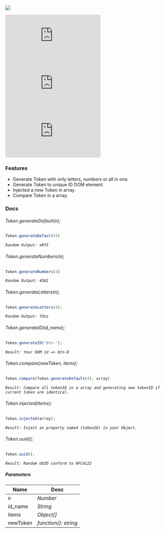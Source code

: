 ![](https://image.noelshack.com/fichiers/2020/34/3/1597846925-sans-titre-1.png)

![](https://img.shields.io/github/manifest-json/v/FoobarIT/browser-token.js?style=for-the-badge) ![](https://img.shields.io/github/last-commit/FoobarIT/browser-token.js?style=for-the-badge) ![](https://img.shields.io/github/size/FoobarIT/browser-token.js/browser-token.js?style=for-the-badge)
### Features

- Generate Token with only letters, numbers or all in one.
- Generate Token to unique ID DOM element.
- Injected a new Token in array.
- Compare Token in a array.

### Docs

###### Token.generateDefault(n);
```js
Token.generateDefault(4)
```
*`Random Output: xR7S`*

###### Token.generateNumbers(n);
```js
Token.generateNumbers(4)
```
*`Random Output: 4561`*

###### Token.generateLetters(n);
```js
Token.generateLetters(4); 
```
*`Random Output: fdsz`*

###### Token.generateID(id_name);
```js
Token.generateID('btn-');
```
*`Result: Your DOM id => btn-0`*

###### Token.compare(newToken, items);
```js
Token.compare(Token.generateDefault(4), array)
```
*`Result: Compare all tokenID in a array and generating new tokenID if current token are identical.`*

###### Token.injected(items); 
```js
Token.injected(array);
```
*`Result: Inject an property named (tokenID) in your Object.`*

###### Token.uuid(); 
```js
Token.uuid(); 
```
*`Result: Random UUID conform to RFC4122`*

##### Parameters
|   Name |  Desc  |
| ------------ | ------------ |
| n | *Number*  |
| id_name| *String*  |
| items | *Object[]*|
|newToken|*function(): string*|

